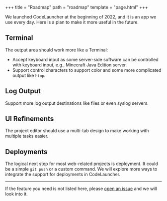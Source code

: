 +++
title = "Roadmap"
path = "roadmap"
template = "page.html"
+++

We launched CodeLauncher at the beginning of 2022, and it is an app we use every day. Here is a plan to make it more useful in the future.

## Terminal

The output area should work more like a Terminal:

* Accept keyboard input as some server-side software can be controlled with keyboard input, e.g., Minecraft Java Edition server.
* Support control characters to support color and some more complicated output like `htop`.

## Log Output

Support more log output destinations like files or even syslog servers.

## UI Refinements

The project editor should use a multi-tab design to make working with multiple tasks easier.

## Deployments

The logical next step for most web-related projects is deployment. It could be a simple `git push` or a custom command. We will explore more ways to integrate the support for deployments in CodeLauncher.

---

If the feature you need is not listed here, please [open an issue](https://github.com/v2ex/launcher/issues/new) and we will look into it.

